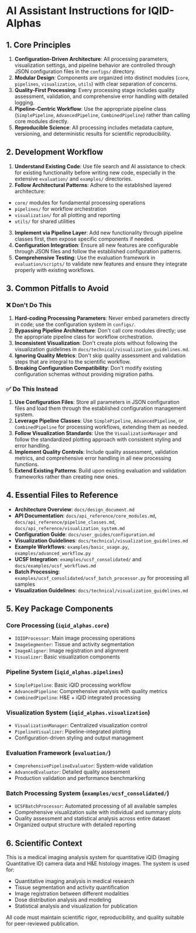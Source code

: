 # AI Assistant Instructions for IQID-Alphas

## 1. Core Principles

1.  **Configuration-Driven Architecture**: All processing parameters, visualization settings, and pipeline behavior are controlled through JSON configuration files in the `configs/` directory.
2.  **Modular Design**: Components are organized into distinct modules (`core`, `pipelines`, `visualization`, `utils`) with clear separation of concerns.
3.  **Quality-First Processing**: Every processing stage includes quality assessment, validation, and comprehensive error handling with detailed logging.
4.  **Pipeline-Centric Workflow**: Use the appropriate pipeline class (`SimplePipeline`, `AdvancedPipeline`, `CombinedPipeline`) rather than calling core modules directly.
5.  **Reproducible Science**: All processing includes metadata capture, versioning, and deterministic results for scientific reproducibility.

## 2. Development Workflow

1.  **Understand Existing Code**: Use file search and AI assistance to check for existing functionality before writing new code, especially in the extensive `evaluation/` and `examples/` directories.
2.  **Follow Architectural Patterns**: Adhere to the established layered architecture:
   - `core/` modules for fundamental processing operations
   - `pipelines/` for workflow orchestration
   - `visualization/` for all plotting and reporting
   - `utils/` for shared utilities
3.  **Implement via Pipeline Layer**: Add new functionality through pipeline classes first, then expose specific components if needed.
4.  **Configuration Integration**: Ensure all new features are configurable through JSON files and follow the established configuration patterns.
5.  **Comprehensive Testing**: Use the evaluation framework in `evaluation/scripts/` to validate new features and ensure they integrate properly with existing workflows.

## 3. Common Pitfalls to Avoid

### ❌ Don't Do This

1.  **Hard-coding Processing Parameters**: Never embed parameters directly in code; use the configuration system in `configs/`.
2.  **Bypassing Pipeline Architecture**: Don't call core modules directly; use the appropriate pipeline class for workflow orchestration.
3.  **Inconsistent Visualization**: Don't create plots without following the visualization guidelines in `docs/technical/visualization_guidelines.md`.
4.  **Ignoring Quality Metrics**: Don't skip quality assessment and validation steps that are integral to the scientific workflow.
5.  **Breaking Configuration Compatibility**: Don't modify existing configuration schemas without providing migration paths.

### ✅ Do This Instead

1.  **Use Configuration Files**: Store all parameters in JSON configuration files and load them through the established configuration management system.
2.  **Leverage Pipeline Classes**: Use `SimplePipeline`, `AdvancedPipeline`, or `CombinedPipeline` for processing workflows, extending them as needed.
3.  **Follow Visualization Standards**: Use the `VisualizationManager` and follow the standardized plotting approach with consistent styling and error handling.
4.  **Implement Quality Controls**: Include quality assessment, validation metrics, and comprehensive error handling in all new processing functions.
5.  **Extend Existing Patterns**: Build upon existing evaluation and validation frameworks rather than creating new ones.

## 4. Essential Files to Reference

- **Architecture Overview**: `docs/design_document.md`
- **API Documentation**: `docs/api_reference/core_modules.md`, `docs/api_reference/pipeline_classes.md`, `docs/api_reference/visualization_system.md`
- **Configuration Guide**: `docs/user_guides/configuration.md`
- **Visualization Guidelines**: `docs/technical/visualization_guidelines.md`
- **Example Workflows**: `examples/basic_usage.py`, `examples/advanced_workflow.py`
- **UCSF Integration**: `examples/ucsf_consolidated/` and `docs/examples/ucsf_workflows.md`
- **Batch Processing**: `examples/ucsf_consolidated/ucsf_batch_processor.py` for processing all samples
- **Visualization Guidelines**: `docs/technical/visualization_guidelines.md`

## 5. Key Package Components

### Core Processing (`iqid_alphas.core`)
- `IQIDProcessor`: Main image processing operations
- `ImageSegmenter`: Tissue and activity segmentation
- `ImageAligner`: Image registration and alignment
- `Visualizer`: Basic visualization components

### Pipeline System (`iqid_alphas.pipelines`)
- `SimplePipeline`: Basic iQID processing workflow
- `AdvancedPipeline`: Comprehensive analysis with quality metrics
- `CombinedPipeline`: H&E + iQID integrated processing

### Visualization System (`iqid_alphas.visualization`)
- `VisualizationManager`: Centralized visualization control
- `PipelineVisualizer`: Pipeline-integrated plotting
- Configuration-driven styling and output management

### Evaluation Framework (`evaluation/`)
- `ComprehensivePipelineEvaluator`: System-wide validation
- `AdvancedEvaluator`: Detailed quality assessment
- Production validation and performance benchmarking

### Batch Processing System (`examples/ucsf_consolidated/`)
- `UCSFBatchProcessor`: Automated processing of all available samples
- Comprehensive visualization suite with individual and summary plots
- Quality assessment and statistical analysis across entire dataset
- Organized output structure with detailed reporting

## 6. Scientific Context

This is a medical imaging analysis system for quantitative iQID (Imaging Quantitative ID) camera data and H&E histology images. The system is used for:
- Quantitative imaging analysis in medical research
- Tissue segmentation and activity quantification
- Image registration between different modalities
- Dose distribution analysis and modeling
- Statistical analysis and visualization for publication

All code must maintain scientific rigor, reproducibility, and quality suitable for peer-reviewed publication.
